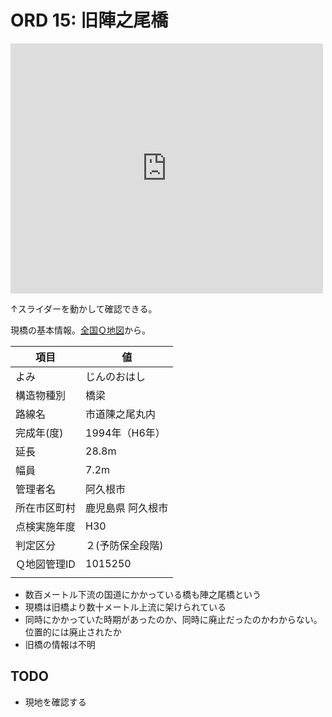 # ORD 15: 旧陣之尾橋

<iframe frameborder="0" scrolling="no" marginheight="0" marginwidth="0" width="500" height="400" src="https://maps.gsi.go.jp/?hc=hic#17/32.059346/130.227728/&base=ort&ls=ort%7Cgsi-compare-photo&blend=0&disp=11&vs=c1g1j0h0k0l0u0t0z0r0s0m0f1"></iframe>

↑スライダーを動かして確認できる。

現橋の基本情報。[全国Ｑ地図](https://maps.qchizu.xyz/#18/32.059087/130.229605/&base=pale&ls=pale%7Cmlit_road2019_bridge_01&disp=11&lcd=mlit_road2019_bridge_01&vs=c1g1j0h0k0l0u0t0z0r0s0m0f2&d=m)から。

| 項目         | 値                |
|--------------|-------------------|
| よみ         | じんのおはし      |
| 構造物種別   | 橋梁              |
| 路線名       | 市道陳之尾丸内    |
| 完成年(度)   | 1994年（H6年）    |
| 延長         | 28.8m             |
| 幅員         | 7.2m              |
| 管理者名     | 阿久根市          |
| 所在市区町村 | 鹿児島県 阿久根市 |
| 点検実施年度 | H30               |
| 判定区分     | ２(予防保全段階)  |
| Ｑ地図管理ID | 1015250           |
|         |                   |

- 数百メートル下流の国道にかかっている橋も陣之尾橋という
- 現橋は旧橋より数十メートル上流に架けられている
- 同時にかかっていた時期があったのか、同時に廃止だったのかわからない。位置的には廃止されたか
- 旧橋の情報は不明

## TODO

- 現地を確認する
